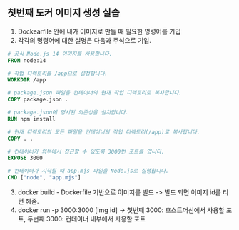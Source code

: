 ## 첫번째 도커 이미지 생성 실습

1. Dockearfile 안에 내가 이미지로 만들 때 필요한 명령어를 기입
2. 각각의 명령어에 대한 설명은 다음과 주석으로 기입.

```Dockerfile
# 공식 Node.js 14 이미지를 사용합니다.
FROM node:14

# 작업 디렉토리를 /app으로 설정합니다.
WORKDIR /app

# package.json 파일을 컨테이너의 현재 작업 디렉토리로 복사합니다.
COPY package.json .

# package.json에 명시된 의존성을 설치합니다.
RUN npm install

# 현재 디렉토리의 모든 파일을 컨테이너의 작업 디렉토리(/app)로 복사합니다.
COPY . .

# 컨테이너가 외부에서 접근할 수 있도록 3000번 포트를 엽니다.
EXPOSE 3000

# 컨테이너가 시작될 때 app.mjs 파일을 Node.js로 실행합니다.
CMD ["node", "app.mjs"]
```

3. docker build - Dockerfile 기반으로 이미지를 빌드 -> 빌드 되면 이미지 id를 리턴 해줌.
4. docker run -p 3000:3000 [img id] -> 첫번째 3000: 호스트머신에서 사용할 포트, 두번째 3000: 컨테이너 내부에서 사용할 포트
